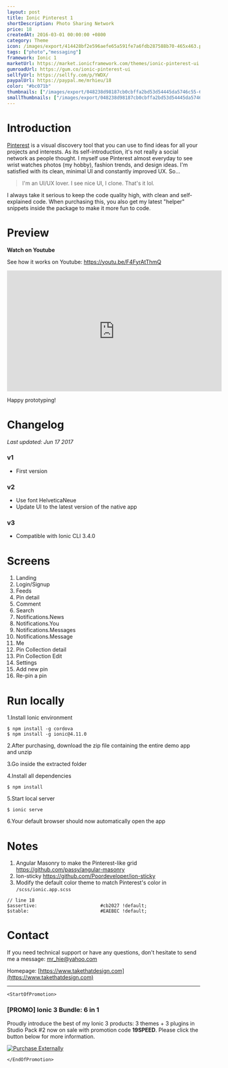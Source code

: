 ```yaml
---
layout: post
title: Ionic Pinterest 1
shortDescription: Photo Sharing Network 
price: 18
createdAt: 2016-03-01 00:00:00 +0800
category: Theme
icon: /images/export/414428bf2e596aefe65a591fe7a6fdb287588b70-465x463.png
tags: ["photo","messaging"]
framework: Ionic 1
marketUrl: https://market.ionicframework.com/themes/ionic-pinterest-ui
gumroadUrl: https://gum.co/ionic-pinterest-ui
sellfyUrl: https://sellfy.com/p/YWDX/
paypalUrl: https://paypal.me/mrhieu/18
color: "#bc071b"
thumbnails: ["/images/export/048238d98187cb0cbffa2bd53d54445da5746c55-665x1182.jpg","/images/export/a6b8bf6610f61421351edeccf84f9394b6fbd3e3-665x1182.jpg","/images/export/afebc0ca422e8016ebb2c5588479370988bd07ef-665x1182.jpg","/images/export/9f10e1b0dd8c7f5356093d42eb717ff47b8ff5ff-665x1182.jpg","/images/export/b6e3e783f5152129512f363f444bc6201602dd1b-665x1182.jpg","/images/export/cacccd486bcb2f0c1a79d4ec63b2148d774bc852-665x1182.jpg"]
smallThumbnails: ["/images/export/048238d98187cb0cbffa2bd53d54445da5746c55-665x1182.jpg","/images/export/a6b8bf6610f61421351edeccf84f9394b6fbd3e3-665x1182.jpg","/images/export/afebc0ca422e8016ebb2c5588479370988bd07ef-665x1182.jpg"]
---
```


# Introduction

[Pinterest](http://www.pinterest.com/) is a visual discovery tool that you can use to find ideas for all your projects and interests. As its self-introduction, it's not really a social network as people thought. I myself use Pinterest almost everyday to see wrist watches photos (my hobby), fashion trends, and design ideas. I'm satisfied with its clean, minimal UI and constantly improved UX. So...

> I'm an UI/UX lover. I see nice UI, I clone. That's it lol.

I always take it serious to keep the code quality high, with clean and self-explained code. When purchasing this, you also get my latest "helper" snippets inside the package to make it more fun to code.


# Preview




**Watch on Youtube**

See how it works on Youtube: https://youtu.be/F4FyrAtThmQ

<iframe width="560" height="315" src="https://www.youtube.com/embed/F4FyrAtThmQ" frameborder="0" allow="accelerometer; autoplay; encrypted-media; gyroscope; picture-in-picture" allowfullscreen></iframe>


Happy prototyping!


# Changelog

*Last updated: Jun 17 2017*

### v1

* First version

### v2

* Use font HelveticaNeue
* Update UI to the latest version of the native app

### v3

* Compatible with Ionic CLI 3.4.0


# Screens

1. Landing
2. Login/Signup
3. Feeds
4. Pin detail
5. Comment
6. Search
7. Notifications.News
8. Notifications.You
9. Notifications.Messages
10. Notifications.Message
11. Me
12. Pin Collection detail
13. Pin Collection Edit
14. Settings
15. Add new pin
16. Re-pin a pin

# Run locally
1.Install Ionic environment

```
$ npm install -g cordova
$ npm install -g ionic@4.11.0
```

2.After purchasing, download the zip file containing the entire demo app and unzip

3.Go inside the extracted folder

4.Install all dependencies

```
$ npm install
```

5.Start local server
```
$ ionic serve
```

6.Your default browser should now automatically open the app


# Notes

1. Angular Masonry to make the Pinterest-like grid https://github.com/passy/angular-masonry
2. Ion-sticky https://github.com/Poordeveloper/ion-sticky
3. Modify the default color theme to match Pinterest's color in `/scss/ionic.app.scss`

```
// line 18
$assertive:                       #cb2027 !default;
$stable:                          #EAEBEC !default;
```


# Contact
If you need technical support or have any questions, don't hesitate to send me a message: [mr_hie@yahoo.com](mailto:mr_hie@yahoo.com)

Homepage: [https://www.takethatdesign.com](https://www.takethatdesign.com)


------------------

`<StartOfPromotion>`
### [PROMO] Ionic 3 Bundle: 6 in 1
Proudly introduce the best of my Ionic 3 products: 3 themes + 3 plugins in Studio Pack #2  now on sale with promotion code **19SPEED**. Please click the button below for more information.

[![Purchase Externally](http://bit.ly/2E4p4z3)](https://gum.co/ionic3-ui-bundle)

`</EndOfPromotion>`